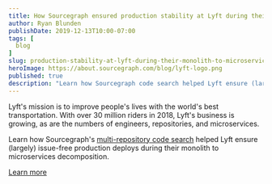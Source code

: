 ```yaml
---
title: How Sourcegraph ensured production stability at Lyft during their monolith to microservices decomposition
author: Ryan Blunden
publishDate: 2019-12-13T10:00-07:00
tags: [
  blog
]
slug: production-stability-at-lyft-during-their-monolith-to-microservices-decomposition
heroImage: https://about.sourcegraph.com/blog/lyft-logo.png
published: true
description: "Learn how Sourcegraph code search helped Lyft ensure (largely) issue-free production deploys during their monolith to microservices decomposition"
---
```


<!-- pending approval 
<p style="text-align: center">
  <img src="/case-studies/lyft-sourcegraph-case-study-og-embed.jpg" />
</p> -->

Lyft's mission is to improve people's lives with the world's best transportation. With over 30 million riders in 2018, Lyft's business is growing, as are the numbers of engineers, repositories, and microservices.

Learn how Sourcegraph's [multi-repository code search](/product/code-search-navigation) helped Lyft ensure (largely) issue-free production deploys during their monolith to microservices decomposition.

<a href="/case-studies/lyft-monolith-to-microservices" class="btn btn-primary mt-4">Learn more</a>
